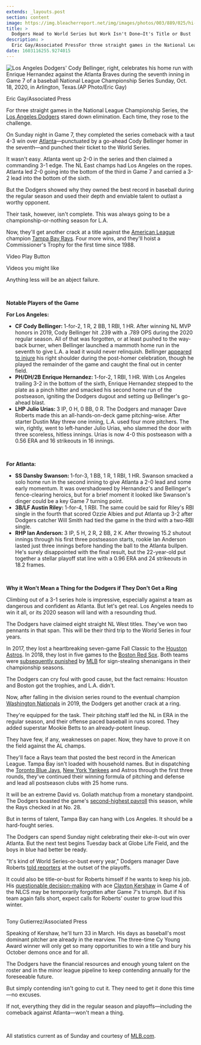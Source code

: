 ```yaml
--- 
extends: _layouts.post 
section: content 
image: https://img.bleacherreport.net/img/images/photos/003/889/025/hi-res-531a49438bf1300649b4504a0e95654a_crop_exact.jpg?w=1200&h=1200&q=75 
title: > 
  Dodgers Head to World Series but Work Isn't Done—It's Title or Bust 
description: > 
  Eric Gay/Associated PressFor three straight games in the National League Championship Series, the Los Angeles Dodgers stared down elimination.Notable Players of the GameFor Los Angeles:CF Cody Bellinger: 1-for-2, 1 R, 2 BB, 1 RBI, 1 HR.After winning NL MVP honors in 2019, Cody Bellinger hit .239 with a .789 OPS during the 2020 regular season.LHP Julio Urias: 3 IP, 0 H, 0 BB, 0 R. The Dodgers and manager Dave Roberts made this an all-hands-on-deck game pitching-wise."It's kind of World Series-or-bust every year," Dodgers manager Dave Roberts told reporters at the outset of the playoffs. 
date: 1603116255.9274015 
--- 
```

<div><p></p><img alt="Los Angeles Dodgers' Cody Bellinger, right, celebrates his home run with Enrique Hernandez against the Atlanta Braves during the seventh inning in Game 7 of a baseball National League Championship Series Sunday, Oct. 18, 2020, in Arlington, Texas.(AP Photo/Eric Gay)" src="https://static-assets.bleacherreport.net/img/atoms/lazyImage/logo.png"><p class="credit">Eric Gay/Associated Press</p><p class="">For three straight games in the National League Championship Series, the <a href="http://bleacherreport.com/los-angeles-dodgers">Los Angeles Dodgers</a> stared down elimination. Each time, they rose to the challenge.</p><p class="">On Sunday night in Game 7, they completed the series comeback with a taut 4-3 win over <a href="http://bleacherreport.com/atlanta-braves">Atlanta</a>&#8212;punctuated by a go-ahead Cody Bellinger homer in the seventh&#8212;and punched their ticket to the World Series.</p><p class="">It wasn't easy. Atlanta went up 2-0 in the series and then claimed a commanding 3-1 edge. The NL East champs had Los Angeles on the ropes. Atlanta led 2-0 going into the bottom of the third in Game 7 and carried a 3-2 lead into the bottom of the sixth.</p><p id="br-ad-29245129" class="br-ad-lazy"></p><p class="">But the Dodgers showed why they owned the best record in baseball during the regular season and used their depth and enviable talent to outlast a worthy opponent.</p><p class="">Their task, however, isn't complete. This was always going to be a championship-or-nothing season for L.A.</p><p class="">Now, they'll get another crack at a title against the <a href="http://bleacherreport.com/american-league-old">American League</a> champion <a href="http://bleacherreport.com/tampa-bay-rays">Tampa Bay Rays</a>. Four more wins, and they'll hoist a Commissioner's Trophy for the first time since 1988.</p><a rel="noopener noreferrer" target="_blank" class="molecule thumbnail"><img alt="" src="https://static-assets.bleacherreport.net/img/atoms/lazyImage/logo.png">Video Play Button</a><p class="atom video-indicator"><p class="text">Videos you might like </p> </p><p class="">Anything less will be an abject failure.</p><p class=""><strong>&#160; &#160;</strong></p><p class=""><strong>Notable Players of the Game</strong></p><p class=""><strong>For Los Angeles:</strong></p><ul class="atom bulletedList"><li><strong>CF Cody Bellinger:&#160;</strong>1-for-2, 1 R, 2 BB, 1 RBI, 1 HR. After winning NL MVP honors in 2019, Cody Bellinger hit .239 with a .789 OPS during the 2020 regular season. All of that was forgotten, or at least pushed to the way-back burner, when Bellinger launched a mammoth home run in the seventh to give L.A. a lead it would never relinquish. Bellinger <a href="https://twitter.com/jphoornstra/status/1318030795324338177" target="_blank">appeared to injure</a> his right shoulder during the post-homer celebration, though he played the remainder of the game and caught the final out in center field.</li><li><strong>PH/DH/2B Enrique Hernandez: </strong>1-for-2, 1 RBI, 1 HR.&#160;With Los Angeles trailing 3-2 in the bottom of the sixth, Enrique Hernandez stepped to the plate as a pinch hitter and smacked his second home run of the postseason, igniting the Dodgers dugout and setting up Bellinger's go-ahead blast.</li><li><strong>LHP Julio Urias:&#160;</strong>3 IP, 0 H, 0 BB, 0 R.&#160;The Dodgers and manager Dave Roberts made this an all-hands-on-deck game pitching-wise. After starter Dustin May threw one inning, L.A. used four more pitchers. The win, rightly, went to left-hander Julio Urias, who slammed the door with three scoreless, hitless innings. Urias is now 4-0 this postseason with a 0.56 ERA and 16 strikeouts in 16 innings.</li></ul><p class="">&#160; &#160;</p><p class=""><strong>For Atlanta:</strong></p><ul class="atom bulletedList"><li><strong>SS Dansby Swanson:&#160;</strong>1-for-3, 1 BB, 1 R, 1 RBI, 1 HR.&#160;Swanson smacked a solo home run in the second inning to give Atlanta a 2-0 lead and some early momentum. It was overshadowed by Hernandez's and Bellinger's fence-clearing heroics, but for a brief moment it looked like Swanson's dinger could be a key Game 7 turning point.</li><li><strong>3B/LF Austin Riley:&#160;</strong>1-for-4, 1 RBI.&#160;The same could be said for Riley's RBI single in the fourth that scored Ozzie Albies and put Atlanta up 3-2 after Dodgers catcher Will Smith had tied the game in the third with a two-RBI single.</li><li><strong>RHP Ian Anderson:&#160;</strong>3 IP, 5 H, 2 R, 2 BB, 2 K.&#160;After throwing 15.2 shutout innings through his first three postseason starts, rookie Ian Anderson lasted just three innings before handing the ball to the Atlanta bullpen. He's surely disappointed with the final result, but the 22-year-old put together a stellar playoff stat line with a 0.96 ERA and 24 strikeouts in 18.2 frames.</li></ul><p class=""><strong>&#160; &#160;</strong></p><p class=""><strong>Why it Won't Mean a Thing for the Dodgers if They Don't Get a Ring</strong></p><p class="">Climbing out of a 3-1 series hole is impressive, especially against a team as dangerous and confident as Atlanta. But let's get real. Los Angeles needs to win it all, or its 2020 season will land with a resounding thud.</p><p class="">The Dodgers have claimed eight straight NL West titles. They've won two pennants in that span. This will be their third trip to the World Series in four years.</p><p class="">In 2017, they lost a heartbreaking seven-game Fall Classic to the <a href="http://bleacherreport.com/houston-astros">Houston Astros</a>. In 2018, they lost in five games to the <a href="http://bleacherreport.com/boston-red-sox">Boston Red Sox</a>. Both teams were&#160;<a href="https://www.usatoday.com/story/sports/mlb/2020/04/22/sign-stealing-mlb-punishes-boston-red-sox-2018-violations/3005921001/" target="_blank" rel="noopener noreferrer">subsequently punished</a>&#160;by <a href="http://bleacherreport.com/mlb">MLB</a> for sign-stealing shenanigans in their championship seasons.</p><p class="">The Dodgers can cry foul with good cause, but the fact remains: Houston and Boston got the trophies, and L.A. didn't.</p><p class="">Now, after falling in the division series round to the eventual champion <a href="http://bleacherreport.com/washington-nationals">Washington Nationals</a> in 2019, the Dodgers get another crack at a ring.&#160;</p><p id="br-ad-103844575" class="br-ad-lazy"></p><p class="">They're equipped for the task. Their pitching staff led the NL in ERA in the regular season, and their offense paced baseball in runs scored. They added superstar Mookie Betts to an already-potent lineup.&#160;</p><p class="">They have few, if any, weaknesses on paper. Now, they have to prove it on the field against the AL champs.</p><p class="">They'll face a Rays team that posted the best record in the American League. Tampa Bay isn't loaded with household names. But in dispatching the <a href="http://bleacherreport.com/toronto-blue-jays">Toronto Blue Jays</a>, <a href="http://bleacherreport.com/new-york-yankees">New York Yankees</a> and Astros through the first three rounds, they've continued their winning formula of pitching and defense and lead all postseason clubs with 25 home runs.</p><p class="">It will be an extreme David vs. Goliath matchup from a monetary standpoint. The Dodgers boasted the game's <a href="https://www.spotrac.com/mlb/payroll" target="_blank" rel="noopener noreferrer">second-highest payroll</a> this season, while the Rays checked in at No. 28.</p><p class="">But in terms of talent, Tampa Bay can hang with Los Angeles. It should be a hard-fought series.</p><p class="">The Dodgers can spend Sunday night celebrating their eke-it-out win over Atlanta. But the next test begins Tuesday back at Globe Life Field, and the boys in blue had better be ready.</p><p class="">"It's kind of World Series-or-bust every year," Dodgers manager Dave Roberts <a href="https://www.latimes.com/sports/dodgers/story/2020-09-29/successful-dodgers-season-world-series-title-despite-schedule-quirks" target="_blank" rel="noopener noreferrer">told reporters</a> at the outset of the playoffs.</p><p class="">It could also be title-or-bust for Roberts himself if he wants to keep his job. His <a href="https://bleacherreport.com/articles/2913741-dont-blame-clayton-kershaw-blame-dave-roberts-and-dodgers-bats-for-game-5-loss" target="_blank">questionable decision-making</a> with ace <a href="http://bleacherreport.com/clayton-kershaw">Clayton Kershaw</a> in Game 4 of the NLCS may be temporarily forgotten after Game 7's triumph. But if his team again falls short, expect calls for Roberts' ouster to grow loud this winter.</p><p></p><img alt="" src="https://static-assets.bleacherreport.net/img/atoms/lazyImage/logo.png"><p class="credit">Tony Gutierrez/Associated Press</p><p id="br-ad-95441647" class="br-ad-lazy"></p><p class="">Speaking of Kershaw, he'll turn 33 in March. His days as baseball's most dominant pitcher are already in the rearview. The three-time Cy Young Award winner will only get so many opportunities to win a title and bury his October demons once and for all.</p><p class="">The Dodgers have the financial resources and enough young talent on the roster and in the minor league pipeline to keep contending annually for the foreseeable future.</p><p class="">But simply contending isn't going to cut it. They need to get it done this time&#8212;no excuses.&#160;</p><p class="">If not, everything they did in the regular season and playoffs&#8212;including the comeback against Atlanta&#8212;won't mean a thing.</p><p class="">&#160; &#160;</p><p class="">All statistics current as of Sunday and courtesy of <a href="https://www.mlb.com/" target="_blank" rel="noopener noreferrer">MLB.com</a>.</p></div>